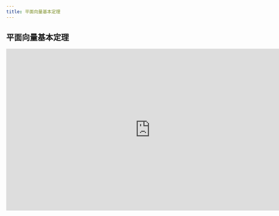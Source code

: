 ```yaml
---
title: 平面向量基本定理
---
```


## 平面向量基本定理

<iframe allowfullscreen width="772" height="434" src="https://www.netpad.net.cn/presentationEditor/presentationPlay.html#53323" frameborder="0" scrolling="auto"></iframe>
